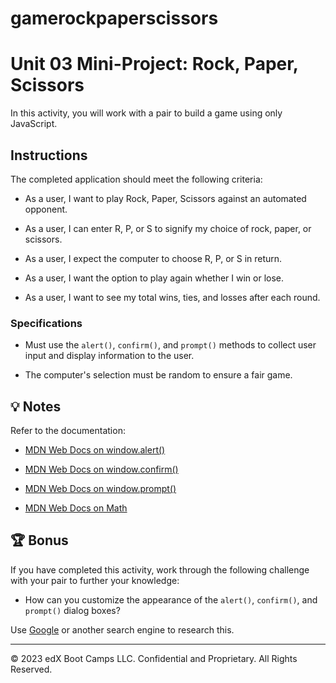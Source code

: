 # gamerockpaperscissors

# Unit 03 Mini-Project: Rock, Paper, Scissors

In this activity, you will work with a pair to build a game using only JavaScript.

## Instructions

The completed application should meet the following criteria:

- As a user, I want to play Rock, Paper, Scissors against an automated opponent.

- As a user, I can enter R, P, or S to signify my choice of rock, paper, or scissors.

- As a user, I expect the computer to choose R, P, or S in return.

- As a user, I want the option to play again whether I win or lose.

- As a user, I want to see my total wins, ties, and losses after each round.

### Specifications

- Must use the `alert()`, `confirm()`, and `prompt()` methods to collect user input and display information to the user.

- The computer's selection must be random to ensure a fair game.

## 💡 Notes

Refer to the documentation:

- [MDN Web Docs on window.alert()](https://developer.mozilla.org/en-US/docs/Web/API/Window/alert)

- [MDN Web Docs on window.confirm()](https://developer.mozilla.org/en-US/docs/Web/API/Window/confirm)

- [MDN Web Docs on window.prompt()](https://developer.mozilla.org/en-US/docs/Web/API/Window/prompt)

- [MDN Web Docs on Math](https://developer.mozilla.org/en-US/docs/Web/JavaScript/Reference/Global_Objects/Math)

## 🏆 Bonus

If you have completed this activity, work through the following challenge with your pair to further your knowledge:

- How can you customize the appearance of the `alert()`, `confirm()`, and `prompt()` dialog boxes?

Use [Google](https://www.google.com) or another search engine to research this.

---

© 2023 edX Boot Camps LLC. Confidential and Proprietary. All Rights Reserved.
